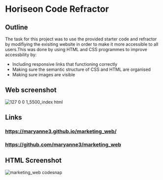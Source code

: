 # Horiseon Code Refractor 

## Outline  
The task for this project was to use the provided starter code and refractor by modifiying the exisiting website in order to make it more accessible to all users.This was done by using HTML and CSS programmes to improve accessbility by:
* Including responsive links that functioning correctly 
* Making sure the semantic structure of CSS and HTML are organised 
* Making sure images are visible


## Web screenshot
![127 0 0 1_5500_index html](https://user-images.githubusercontent.com/113936470/193471876-22b4c539-42f2-416e-b371-6c448c4551e0.png)
## Links
### https://maryanne3.github.io/marketing_web/
### https://github.com/maryanne3/marketing_web


## HTML Screenshot 
![marketing_web codesnap](https://user-images.githubusercontent.com/113936470/193470625-0e5098ad-1817-4d28-810e-aee9eb6d2000.png)
